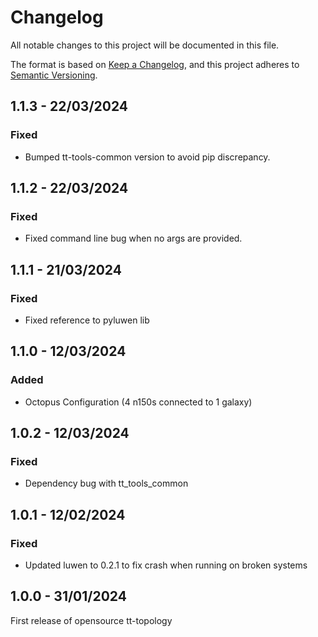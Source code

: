 # Changelog

All notable changes to this project will be documented in this file.

The format is based on [Keep a Changelog](https://keepachangelog.com/en/1.0.0/),
and this project adheres to [Semantic Versioning](https://semver.org/spec/v2.0.0.html).

## 1.1.3 - 22/03/2024

### Fixed
- Bumped tt-tools-common version to avoid pip discrepancy.

## 1.1.2 - 22/03/2024

### Fixed
- Fixed command line bug when no args are provided.

## 1.1.1 - 21/03/2024

### Fixed
- Fixed reference to pyluwen lib

## 1.1.0 - 12/03/2024

### Added
- Octopus Configuration (4 n150s connected to 1 galaxy)


## 1.0.2 - 12/03/2024

### Fixed
- Dependency bug with tt_tools_common

## 1.0.1 - 12/02/2024

### Fixed
- Updated luwen to 0.2.1 to fix crash when running on broken systems

## 1.0.0 - 31/01/2024

First release of opensource tt-topology
